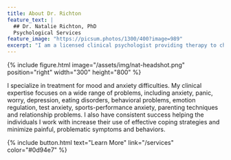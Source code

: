 ```yaml
---
title: About Dr. Richton
feature_text: |
  ## Dr. Natalie Richton, PhD
  Psychological Services 
feature_image: "https://picsum.photos/1300/400?image=989"
excerpt: "I am a licensed clinical psychologist providing therapy to children, adolescents, and adults coping with a variety of challenges. I am committed to helping individuals solve numerous problems, promote personal growth, and make desired changes to enhance life experiences."
---
```


{% include figure.html image="/assets/img/nat-headshot.png" position="right" width="300" height="800" %}

I specialize in treatment for mood and anxiety difficulties. My clinical expertise focuses on a wide range of problems, including anxiety, panic, worry, depression, eating disorders, behavioral problems, emotion regulation, test anxiety, sports-performance anxiety, parenting techniques and relationship problems. I also have consistent success helping the individuals I work with increase their use of effective coping strategies and minimize painful, problematic symptoms and behaviors.

{% include button.html text="Learn More" link="/services" color="#0d94e7" %} 
